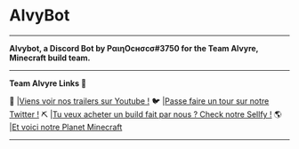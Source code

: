 # AlvyBot
***
**Alvybot, a Discord Bot by PαιηOcнσcσ#3750 for the Team Alvyre, Minecraft build team.**
***
**Team Alvyre Links 🔗**

🎥 |[Viens voir nos trailers sur Youtube !](https://www.youtube.com/channel/UCDXWO7Ti6ObBObn1A5nnbvg)
🐦 |[Passe faire un tour sur notre Twitter !](https://twitter.com/teamalvyre?lang=fr)
⛏ |[Tu veux acheter un build fait par nous ? Check notre Sellfy !](https://sellfy.com/team-alvyre)
🌎 |[Et voici notre Planet Minecraft](https://www.planetminecraft.com/member/teamalvyre/)
***
